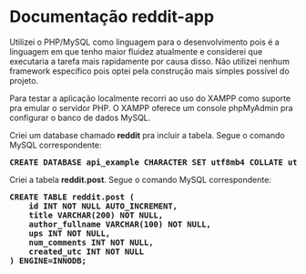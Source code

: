 # Documentação reddit-app

Utilizei o PHP/MySQL como linguagem para o desenvolvimento pois é a linguagem em que tenho maior fluidez atualmente e considerei que executaria a tarefa mais rapidamente por causa disso. Não utilizei nenhum framework específico pois optei pela construção mais simples possível do projeto.

Para testar a aplicação localmente recorri ao uso do XAMPP como suporte pra emular o servidor PHP.
O XAMPP oferece um console phpMyAdmin pra configurar o banco de dados MySQL. 

Criei um database chamado <b>reddit</b> pra incluir a tabela. Segue o comando MySQL correspondente: 
<pre><b>CREATE DATABASE api_example CHARACTER SET utf8mb4 COLLATE utf8mb4_unicode_ci;</b></pre>

Criei a tabela <b>reddit.post</b>. Segue o comando MySQL correspondente: 
<pre><b>CREATE TABLE reddit.post (
    id INT NOT NULL AUTO_INCREMENT,
    title VARCHAR(200) NOT NULL,
    author_fullname VARCHAR(100) NOT NULL,
    ups INT NOT NULL,
    num_comments INT NOT NULL,
    created_utc INT NOT NULL
) ENGINE=INNODB;
</b></pre>


